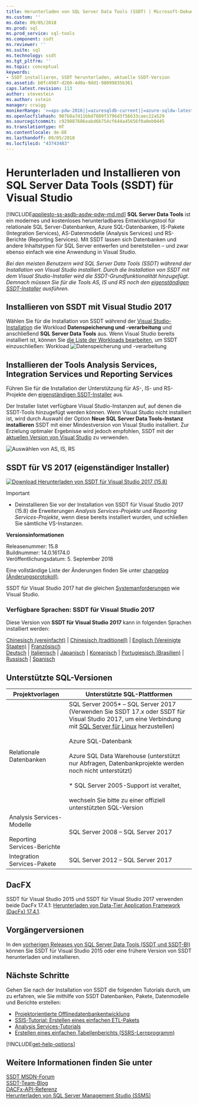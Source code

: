 ```yaml
---
title: Herunterladen von SQL Server Data Tools (SSDT) | Microsoft-Dokumentation
ms.custom: ''
ms.date: 09/05/2018
ms.prod: sql
ms.prod_service: sql-tools
ms.component: ssdt
ms.reviewer: ''
ms.suite: sql
ms.technology: ssdt
ms.tgt_pltfrm: ''
ms.topic: conceptual
keywords:
- SSDT installieren, SSDT herunterladen, aktuelle SSDT-Version
ms.assetid: b0fc4987-d260-4d0a-9dd1-98099835b361
caps.latest.revision: 113
author: stevestein
ms.author: sstein
manager: craigg
monikerRange: '>=aps-pdw-2016||=azuresqldb-current||=azure-sqldw-latest||>=sql-server-2016||=sqlallproducts-allversions||=azuresqldb-mi-current'
ms.openlocfilehash: 907b8a7d11bbd7889f3796d3f56633caec22a529
ms.sourcegitcommit: c929887686eabd6b754cf644a45656f0a0eb0445
ms.translationtype: HT
ms.contentlocale: de-DE
ms.lasthandoff: 09/05/2018
ms.locfileid: "43743483"
---
```

# <a name="download-and-install-sql-server-data-tools-ssdt-for-visual-studio"></a>Herunterladen und Installieren von SQL Server Data Tools (SSDT) für Visual Studio
[!INCLUDE[appliesto-ss-asdb-asdw-pdw-md.md](../includes/appliesto-ss-asdb-asdw-pdw-md.md)]
**SQL Server Data Tools** ist ein modernes und kostenloses herunterladbares Entwicklungstool für relationale SQL Server-Datenbanken, Azure SQL-Datenbanken, IS-Pakete (Integration Services), AS-Datenmodelle (Analysis Services) und RS-Berichte (Reporting Services). Mit SSDT lassen sich Datenbanken und andere Inhaltstypen für SQL Server entwerfen und bereitstellen – und zwar ebenso einfach wie eine Anwendung in Visual Studio.

*Bei den meisten Benutzern wird SQL Server Data Tools (SSDT) während der Installation von Visual Studio installiert. Durch die Installation von SSDT mit dem Visual Studio-Installer wird die SSDT-Grundfunktionalität hinzugefügt. Demnach müssen Sie für die Tools AS, IS und RS noch den [eigenständigen SSDT-Installer](#ssdt-for-vs-2017-standalone-installer) ausführen.*

## <a name="install-ssdt-with-visual-studio-2017"></a>Installieren von SSDT mit Visual Studio 2017

Wählen Sie für die Installation von SSDT während der [Visual Studio-Installation](https://docs.microsoft.com/visualstudio/install/install-visual-studio) die Workload **Datenspeicherung und -verarbeitung** und anschließend **SQL Server Data Tools** aus. Wenn Visual Studio bereits installiert ist, können Sie [die Liste der Workloads bearbeiten](https://docs.microsoft.com/visualstudio/install/modify-visual-studio), um SSDT einzuschließen: Workload ![Datenspeicherung und -verarbeitung](../ssdt/media/download-sql-server-data-tools-ssdt/data-workload.png)



## <a name="install-analysis-services-integration-services-and-reporting-services-tools"></a>Installieren der Tools Analysis Services, Integration Services und Reporting Services
Führen Sie für die Installation der Unterstützung für AS-, IS- und RS-Projekte den [eigenständigen SSDT-Installer](#ssdt-for-vs-2017-standalone-installer) aus. 

Der Installer listet verfügbare Visual Studio-Instanzen auf, auf denen die SSDT-Tools hinzugefügt werden können. Wenn Visual Studio nicht installiert ist, wird durch Auswahl der Option **Neue SQL Server Data Tools-Instanz installieren** SSDT mit einer Mindestversion von Visual Studio installiert. Zur Erzielung optimaler Ergebnisse wird jedoch empfohlen, SSDT mit der [aktuellen Version von Visual Studio](https://www.visualstudio.com/downloads) zu verwenden. 

![Auswählen von AS, IS, RS](../ssdt/media/download-sql-server-data-tools-ssdt/select-services.png)



## <a name="ssdt-for-vs-2017-standalone-installer"></a>SSDT für VS 2017 (eigenständiger Installer)

[![Download](../ssdt/media/download.png) Herunterladen von SSDT für Visual Studio 2017 (15.8) ](https://go.microsoft.com/fwlink/?linkid=2014060) 

> [!IMPORTANT]
> - Deinstallieren Sie vor der Installation von SSDT für Visual Studio 2017 (15.8) die Erweiterungen *Analysis Services-Projekte* und *Reporting Services-Projekte*, wenn diese bereits installiert wurden, und schließen Sie sämtliche VS-Instanzen.



**Versionsinformationen**  
  
Releasenummer: 15.8  
Buildnummer: 14.0.16174.0  
Veröffentlichungsdatum: 5. September 2018  

Eine vollständige Liste der Änderungen finden Sie unter [changelog (Änderungsprotokoll)](changelog-for-sql-server-data-tools-ssdt.md).

SSDT für Visual Studio 2017 hat die gleichen [Systemanforderungen](https://docs.microsoft.com/visualstudio/productinfo/vs2017-system-requirements-vs) wie Visual Studio.  

### <a name="available-languages---ssdt-for-vs-2017"></a>Verfügbare Sprachen: SSDT für Visual Studio 2017

Diese Version von **SSDT für Visual Studio 2017** kann in folgenden Sprachen installiert werden:  

[Chinesisch (vereinfacht)]( https://go.microsoft.com/fwlink/?linkid=2014060&clcid=0x804) | 
[Chinesisch (traditionell)]( https://go.microsoft.com/fwlink/?linkid=2014060&clcid=0x404) | 
[Englisch (Vereinigte Staaten)]( https://go.microsoft.com/fwlink/?linkid=2014060&clcid=0x409) | 
[Französisch]( https://go.microsoft.com/fwlink/?linkid=2014060&clcid=0x40c)  
[Deutsch]( https://go.microsoft.com/fwlink/?linkid=2014060&clcid=0x407) | 
[Italienisch]( https://go.microsoft.com/fwlink/?linkid=2014060&clcid=0x410) | 
[Japanisch]( https://go.microsoft.com/fwlink/?linkid=2014060&clcid=0x411) | 
[Koreanisch]( https://go.microsoft.com/fwlink/?linkid=2014060&clcid=0x412) | 
[Portugiesisch (Brasilien)]( https://go.microsoft.com/fwlink/?linkid=2014060&clcid=0x416) | 
[Russisch]( https://go.microsoft.com/fwlink/?linkid=2014060&clcid=0x419) | 
[Spanisch]( https://go.microsoft.com/fwlink/?linkid=2014060&clcid=0x40a)  





## <a name="supported-sql-versions"></a>Unterstützte SQL-Versionen
  
|Projektvorlagen|Unterstützte SQL-Plattformen|  
|-------------------|--------------------|  
Relationale Datenbanken|  SQL Server 2005* – SQL Server 2017<br> (Verwenden Sie SSDT 17.x oder SSDT für Visual Studio 2017, um eine Verbindung mit [SQL Server für Linux](../linux/sql-server-linux-overview.md) herzustellen)<br /><br />Azure SQL-Datenbank<br /><br />Azure SQL Data Warehouse (unterstützt nur Abfragen, Datenbankprojekte werden noch nicht unterstützt)<br /><br />  * SQL Server 2005-Support ist veraltet,<br /><br /> wechseln Sie bitte zu einer offiziell unterstützten SQL-Version|
  |Analysis Services-Modelle<br /><br />Reporting Services-Berichte | SQL Server 2008 – SQL Server 2017|
  |Integration Services-Pakete| SQL Server 2012 – SQL Server 2017    |
  
## <a name="dacfx"></a>DacFX
SSDT für Visual Studio 2015 und SSDT für Visual Studio 2017 verwenden beide DacFx 17.4.1: [Herunterladen von Data-Tier Application Framework (DacFx) 17.4.1](https://www.microsoft.com/download/details.aspx?id=56508).

## <a name="previous-versions"></a>Vorgängerversionen

In den [vorherigen Releases von SQL Server Data Tools (SSDT und SSDT-BI)](previous-releases-of-sql-server-data-tools-ssdt-and-ssdt-bi.md) können Sie SSDT für Visual Studio 2015 oder eine frühere Version von SSDT herunterladen und installieren.



## <a name="next-steps"></a>Nächste Schritte  
Gehen Sie nach der Installation von SSDT die folgenden Tutorials durch, um zu erfahren, wie Sie mithilfe von SSDT Datenbanken, Pakete, Datenmodelle und Berichte erstellen:  

- [Projektorientierte Offlinedatenbankentwicklung](project-oriented-offline-database-development.md)  
- [SSIS-Tutorial: Erstellen eines einfachen ETL-Pakets](../integration-services/ssis-how-to-create-an-etl-package.md)  
- [Analysis Services-Tutorials](../analysis-services/analysis-services-tutorials-ssas.md)  
- [Erstellen eines einfachen Tabellenberichts (SSRS-Lernprogramm)](../reporting-services/create-a-basic-table-report-ssrs-tutorial.md)  

[!INCLUDE[get-help-options](../includes/paragraph-content/get-help-options.md)]


## <a name="see-also"></a>Weitere Informationen finden Sie unter  
[SSDT MSDN-Forum](https://social.msdn.microsoft.com/Forums/sqlserver/home?forum=ssdt)  
[SSDT-Team-Blog](http://blogs.msdn.com/b/ssdt/)  
[DACFx-API-Referenz](https://msdn.microsoft.com/library/dn645454.aspx)  
[Herunterladen von SQL Server Management Studio (SSMS)](../ssms/download-sql-server-management-studio-ssms.md)  
